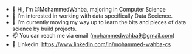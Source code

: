- 👋 Hi, I’m @MohammedWahba, majoring in Computer Science 
- 👀 I’m interested in working with data specifically Data Sceience.
- 🌱 I’m currently moving my way up to learn the bits and pieces of data science by build projects. 
- 📫 You can reach me via email (mohammedwahba9@gmail.com)
- 🔮 Linkedin: https://www.linkedin.com/in/mohammed-wahba-cs

<!---
MohammedWahba/MohammedWahba is a ✨ special ✨ repository because its `README.md` (this file) appears on your GitHub profile.
You can click the Preview link to take a look at your changes.
--->
